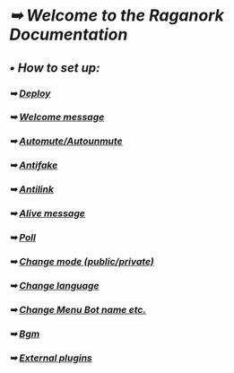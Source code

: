 # _➥ Welcome to the Raganork Documentation_
## _• How to set up:_
### _➥ [Deploy](https://github.com/souravkl11/raganork-md/wiki/Deploy)_
### _➥ [Welcome message](https://github.com/souravkl11/raganork-md/wiki/Welcome)_
### _➥ [Automute/Autounmute](https://github.com/souravkl11/raganork-md/wiki/Automute)_
### _➥ [Antifake](https://github.com/souravkl11/raganork-md/wiki/Antifake)_
### _➥ [Antilink](https://github.com/souravkl11/raganork-md/wiki/Antilink)_
### _➥ [Alive message](https://github.com/souravkl11/raganork-md/wiki/alive)_
### _➥ [Poll](https://github.com/souravkl11/raganork-md/wiki/poll)_
### _➥ [Change mode (public/private)](https://github.com/souravkl11/raganork-md/wiki/Change-mode)_
### _➥ [Change language](https://github.com/souravkl11/raganork-md/wiki/Change-Language)_
### _➥ [Change Menu Bot name etc.](https://github.com/souravkl11/raganork-md/wiki/bot-info)_
### _➥ [Bgm](https://github.com/souravkl11/raganork-md/wiki/bgm)_
### _➥ [External plugins](https://github.com/souravkl11/raganork-md/wiki/External-plugins)_